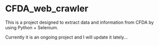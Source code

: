 # CFDA_web_crawler
This is a project designed to extract data and information from CFDA by using Python + Selenium.

Currently it is an ongoing project and I will update it lately...

